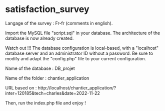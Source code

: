 # satisfaction_survey
 
Langage of the survey : Fr-fr (comments in english).

Import the MySQL file "script.sql" in your database. 
The architecture of the database is now already created.

Watch out !!! The database configuration is local-based, with a "localhost" database server and an administrator ID without a password.
Be sure to modify and adapt the "config.php" file to your current configuration.

Name of the database : DB_projet

Name of the folder : chantier_application

URL based on : http://localhost/chantier_application/?inter=120185&tech=charles&date=2022-11-22


Then, run the index.php file and enjoy !